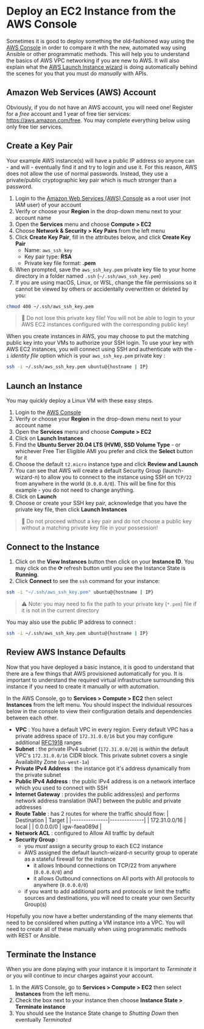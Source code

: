 # Deploy an EC2 Instance from the AWS Console

Sometimes it is good to deploy something the old-fashioned way using the [AWS Console](https://console.aws.amazon.com) in order to compare it with the new, automated way using Ansible or other programmatic methods. This will help you to understand the basics of AWS VPC networking if you are new to AWS. It will also explain what the [AWS Launch Instance wizard](https://console.aws.amazon.com/ec2/home#LaunchInstanceWizard) is doing automatically behind the scenes for you that you must do *manually* with APIs.





## Amazon Web Services (AWS) Account

Obviously, if you do not have an AWS account, you will need one! Register for a *free* account and 1 year of free tier services: <https://aws.amazon.com/free>. You may complete everything below using only free tier services.





## Create a Key Pair

Your example AWS instance(s) will have a public IP address so anyone can - and will - eventually find it and try to login and use it. For this reason, AWS does not allow the use of normal passwords. Instead, they use a private/public cryptographic key pair which is *much* stronger than a password.

1. Login to the [Amazon Web Services (AWS) Console](https://console.aws.amazon.com) as a root user (not IAM user) of your account
2. Verify or choose your **Region** in the drop-down menu next to your account name
3. Open the **Services** menu and choose **Compute > EC2**
4. Choose **Network & Security > Key Pairs** from the left menu
5. Click **Create Key Pair**, fill in the attributes below, and click **Create Key Pair**
    - Name: `aws_ssh_key`
    - Key pair type: **RSA**
    - Private key file format: **.pem**
6. When prompted, save the `aws_ssh_key.pem` private key file to your home directory in a folder named `.ssh` (`~/.ssh/aws_ssh_key.pem`)
7. If you are using macOS, Linux, or WSL, change the file permissions so it cannot be viewed by others or accidentally overwritten or deleted by you:

```bash
chmod 400 ~/.ssh/aws_ssh_key.pem
```

  > 🛑 Do not lose this private key file! You will not be able to login to your AWS EC2 instances configured with the corresponding public key!

When you create instances in AWS, you may choose to put the matching public key into your VMs to authorize your SSH login. To use your key with AWS EC2 instances, you will connect using SSH and authenticate with the `-i` *identity file* option which is your `aws_ssh_key.pem` private key :

```bash
ssh -i ~/.ssh/aws_ssh_key.pem ubuntu@{hostname | IP}
```





## Launch an Instance

You may quickly deploy a Linux VM with these easy steps.

1. Login to the [AWS Console](https://console.aws.amazon.com)
2. Verify or choose your **Region** in the drop-down menu next to your account name
3. Open the **Services** menu and choose **Compute > EC2**
4. Click on **Launch Instances**
5. Find the **Ubuntu Server 20.04 LTS (HVM), SSD Volume Type** - or whichever Free Tier Eligible AMI you prefer and click the **Select** button for it
6. Choose the default `t2.micro` instance type and click **Review and Launch**
7. You can see that AWS will create a default Security Group (launch-wizard-*n*) to allow you to connect to the instance using SSH on `TCP/22` from anywhere in the world (`0.0.0.0/0`). This will be fine for this example - you do not need to change anything.
8. Click on **Launch**
9.  Choose or create your SSH key pair, acknowledge that you have the private key file, then click **Launch Instances**

  > 🛑 Do not proceed without a key pair and do not choose a public key without a matching private key file in your possession!





## Connect to the Instance

1. Click on the **View Instances** button then click on your **Instance ID**. You may click on the **⟳** refresh button until you see the Instance State is **Running**.
2. Click **Connect** to see the `ssh` command for your instance:

```bash
ssh -i "~/.ssh/aws_ssh_key.pem" ubuntu@{hostname | IP}
```
  > ⚠ Note: you may need to fix the path to your private key (`*.pem`) file if it is not in the current directory

You may also use the public IP address to connect :

```bash
ssh -i ~/.ssh/aws_ssh_key.pem ubuntu@{hostname | IP}
```





## Review AWS Instance Defaults

Now that you have deployed a basic instance, it is good to understand that there are a few things that AWS provisioned automatically for you. It is important to understand the required virtual infrastructure surrounding this instance if you need to create it manually or with automation.

In the AWS Console, go to **Services > Compute > EC2** then select **Instances** from the left menu. You should inspect the individual resources below in the console to view their configuration details and dependencies between each other.

- **VPC** : You have a default VPC in every region. Every default VPC has a private address space of `172.31.0.0/16` but you may configure additional [RFC1918](https://datatracker.ietf.org/doc/html/rfc1918) ranges
- **Subnet** : the private IPv4 subnet (`172.31.0.0/20`) is *within* the default VPC's `172.31.0.0/16` CIDR block. This private subnet covers a single Availability Zone (`us-west-1a`)
- **Private IPv4 Address** : the instance got it's address dynamically from the private subnet
- **Public IPv4 Address** : the public IPv4 address is on a network interface which you used to connect with SSH
- **Internet Gateway** : provides the public address(es) and performs network address translation (NAT) between the public and private addresses
- **Route Table** : has 2 routes for where the traffic should flow:
  | Destination   | Target       |
  |---------------|--------------|
  | 172.31.0.0/16 | local        |
  | 0.0.0.0/0     | igw-faea089d |
- **Network ACL** : configured to Allow All traffic by default
- **Security Group** : 
  - you *must* assign a security group to each EC2 instance
  - AWS assigned the default launch-wizard-*n* security group to operate as a stateful firewall for the instance
    - it allows Inbound connections on TCP/22 from anywhere (`0.0.0.0/0`) and
    - it allows Outbound connections on All ports with All protocols to anywhere (`0.0.0.0/0`)
  - if you want to add additional ports and protocols or limit the traffic sources and destinations, you will need to create your own Security Group(s)

Hopefully you now have a better understanding of the many elements that need to be considered when putting a VM instance into a VPC.  You will need to create all of these manually when using programmatic methods with REST or Ansible.





## Terminate the Instance

When you are done playing with your instance it is important to *Terminate* it or you will continue to incur charges against your account.

1. In the AWS Console, go to **Services > Compute > EC2** then select **Instances** from the left menu. 
2. Check the box next to your instance then choose **Instance State > Terminate instance**
3. You should see the Instance State change to *Shutting Down* then eventually *Terminated*





